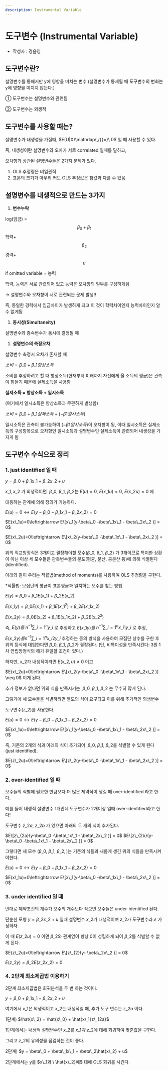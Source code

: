 ```yaml
---
description: Instrumental Variable
---
```


# 도구변수 (Instrumental Variable)

* 작성자 : 경윤영

## 도구변수란?

설명변수를 통해서만 y에 영향을 미치는 변수 (설명변수가 통제될 때 도구변수의 변화는 y에 영향을 미치지 않는다.)

① 도구변수는 설명변수와 관련됨

② 도구변수는 외생적

## 도구변수를 사용할 때는?

설명변수가 내생성을 가질때, $E(U|X)\mathrlap{,/}{=}\ 0$ 일 때 사용할 수 있다.

즉, 내생성이란 설명변수와 오차가 서로 correlated 일때를 말하고,

오차항과 상관된 설명변수들은 2가지 문제가 있다.

1. OLS 추정량은 비일관적
2. 표본의 크기가 아무리 커도 OLS 추정값은 참값과 다를 수 있음

## 설명변수를 내생적으로 만드는 3가지

1. **변수누락**

log(임금) = $$\beta_0+\beta_1$$학력+$$\beta_2$$경력+$$u$$

if omitted variable = 능력

학력, 능력은 서로 관련되어 있고 능력은 오차항의 일부를 구성하게됨

→ 설명변수와 오차항이 서로 관련되는 문제 발생!!

즉, 동일한 경력에서 임금차이가 발생하게 되고 이 것이 학력차이인지 능력차이인지 알 수 없게됨

1. **동시성(Simultaneity)**

설명변수와 종속변수가 동시에 결정될 때

1. **설명변수의 측정오차**

설명변수 측정시 오차가 존재할 때

$소비=\beta\_0+\beta\_1항상소득$

소비를 추정하려고 할 때 항상소득(현재부터 미래까지 자신에게 올 소득의 평균)은 관측이 힘들기 때문에 실제소득을 사용함

**실제소득 = 항상소득 + 일시소득**

(여기에서 일시소득은 항상소득과 무관하게 발생함)

$소비=\beta\_0+\beta\_1실제소득 + (-\beta1일시소득)$

일시소득은 관측이 불가능하여 $(-\beta1일시소득)$이 오차항이 됨, 이때 일시소득은 실제소득의 구성항목으로 오차항인 일시소득과 설명변수인 실제소득이 관련되어 내생성을 가지게 됨

## 도구변수 수식으로 정리

### 1. just identified 일 때

$y = \beta\_0+\beta\_1x\_1+\beta\_2x\_2 +u$

$x\_1, x\_2$ 가 외생적이면 $\ \beta\_0,\ \beta\_1,\ \beta\_2$는 $E(u)=0, \ E(x\_1u)=0, \ E(x\_2u) =0$ 에

대응하는 관계에 의해 정의가 가능하다.

$E(u)=0\leftrightarrow E(y-\beta\_0 -\beta\_1x\_1 - \beta\_2x\_2 ) = 0$

$E(x\_1u)=0\leftrightarrow E\[x\_1(y-\beta\_0 -\beta\_1x\_1 - \beta\_2x\_2 )] = 0$

$E(x\_2u)=0\leftrightarrow E\[x\_2(y-\beta\_0 -\beta\_1x\_1 - \beta\_2x\_2 )] = 0$

위의 직교방정식은 3개이고 결정해야할 모수($\beta\_0, \ \beta\_1, \ \beta\_2)$ 가 3개이므로 특이한 상황이 아닌 이상 세 모수들은 관측변수들의 분포(평균, 분산, 공분산 등)에 의해 식별된다(identified).

아래와 같이 우리는 적률법(method of moments)를 사용하여 OLS 추정량을 구한다.

\*적률법: 모집단의 평균이 표본평균과 일치하는 모수를 찾는 방법

$E(y)=\beta\_0+\beta\_1E(x\_1)+\beta\_2E(x\_2)$

$E(x\_1y)=\beta\_0E(x\_1)+\beta\_1E(x\_1^2)+\beta\_2E(x\_1x\_2)$

$E(x\_2y)=\beta\_0E(x\_2)+\beta\_1E(x\_1x\_2)+\beta\_2E(x\_2^2)$

즉, $E(y)를 \ n^{-1}\sum\_{i=1}^{n}y\_i$ 로 추정하고 $E(x\_1y)를$ $n^{-1}\sum\_{i=1}^{n}x\_{i1}y\_i$ 로 추정,

$E(x\_2y)를 n^{-1}\sum\_{i=1}^{n}x\_{i2}y\_i$ 추정하는 등의 방식을 사용하여 모집단 상수를 구한 후 위의 등식에 대입한다면 $\beta\_0, \ \beta\_1, \ \beta\_2$가 결정된다. (단, 비특이성을 만족시킨다: 3원 1차 연립방정식의 해가 유일할 조건이 있다.)

하지만, $x\_2$가 내생적이라면 $E(x\_2, u) \neq 0$ 이고

$E(x\_2u)=0\leftrightarrow E\[x\_2(y-\beta\_0 -\beta\_1x\_1 - \beta\_2x\_2 )] \neq 0$ 이게 된다.

추가 정보가 없다면 위의 식을 만족시키는 $\ \beta\_0,\ \beta\_1,\ \beta\_2$ 는 무수히 많게 된다.

그렇기에 세 모수들을 식별하려면 별도의 식이 요구되고 이를 위해 추가적인 외생변수

도구변수$(z\_2)$를 사용한다.

$E(u)=0\leftrightarrow E(y-\beta\_0 -\beta\_1x\_1 - \beta\_2x\_2 ) = 0$

$E(x\_1u)=0\leftrightarrow E\[x\_1(y-\beta\_0 -\beta\_1x\_1 - \beta\_2x\_2 )] = 0$

즉, 기존의 2개의 식과 아래의 식이 추가되어 $\ \beta\_0,\ \beta\_1,\ \beta\_2$를 식별할 수 있게 된다(just identified).

$E(z\_2u)=0\leftrightarrow E\[z\_2(y-\beta\_0 -\beta\_1x\_1 - \beta\_2x\_2 )] = 0$

### 2. over-identified 일 때

모수들의 식별에 필요한 만큼보다 더 많은 제약식이 생길 때 over-identified 라고 한다.

예를 들어 내생적 설명변수 1개인데 도구변수가 2개이상 일때 over-identified라고 한다!

도구변수 $z\_{2a}, \ z\_{2b}$ 가 있으면 아래의 두 개의 식이 추가된다.

$E\[z\_{2a}(y-\beta\_0 -\beta\_1x\_1 - \beta\_2x\_2 )] = 0$ $E\[z\_{2b}(y-\beta\_0 -\beta\_1x\_1 - \beta\_2x\_2 )] = 0$

그렇다면 세 모수 ($\beta\_0, \ \beta\_1, \ \beta\_2,)$는 기존의 식들과 새롭게 생긴 위의 식들을 만족시켜야한다.

$E(u)=0\leftrightarrow E(y-\beta\_0 -\beta\_1x\_1 - \beta\_2x\_2 ) = 0$

$E(x\_1u)=0\leftrightarrow E\[x\_1(y-\beta\_0 -\beta\_1x\_1 - \beta\_2x\_2 )] = 0$

### 3. under identified 일 때

반대로 제약조건의 개수가 모수의 개수보다 작으면 모수들은 under-identified 된다.

단순한 모형 $y=\beta\_2x\_2+u$ 일때 설명변수 $x\_2$가 내생적이며 $z\_2$가 도구변수라고 가정하자.

이 때 $E(z\_2u)=0$ 이면 $\beta\_2$와 관계없이 항상 0이 성립하게 되어 $\beta\_2$를 식별할 수 없게 된다.

$E(z\_2u)=0\leftrightarrow E\[z\_{2}(y- \beta\_2x\_2 )] = 0$

$E(z\_2y) = \beta\_2E(z\_2x\_2) = 0$

### 4. 2단계 최소제곱법 이용하기

2단계 최소제곱법은 회귀분석을 두 번 하는 것이다.

$y = \beta\_0 + \beta\_1x\_1+\beta\_2x\_2 +u$

여기에서 $x\_1$은 외생적이고 $x\_2$는 내생적일 때, 추가 도구 변수는 $z\_{2a}$ 이다.

1단계) $\hat{x\_2} = \hat{x\_0} + \hat{x\_1}z\_{2a}$

1단계에서는 내생적 설명변수인 $x\_2$를 $x\_1과 \ z\_2$에 대해 회귀하여 맞춘값을 구한다.

그리고 $z\_2$의 유의성을 점검하는 것이 좋다.

2단계) $y = \beta\_0 + \beta\_1x\_1 + \beta\_2\hat{x\_2} + u$

2단계에서는 y를 $x\_1과 \ \hat{x\_2}에$ 대해 OLS 회귀를 시킨다.

<script type="text/x-mathjax-config">MathJax.Hub.Config({ tex2jax: {inlineMath: [['$','$'], ['\\(','\\)']]} });</script><script src="https://cdnjs.cloudflare.com/ajax/libs/mathjax/2.7.9/latest.js?config=TeX-MML-AM_CHTML"></script>
